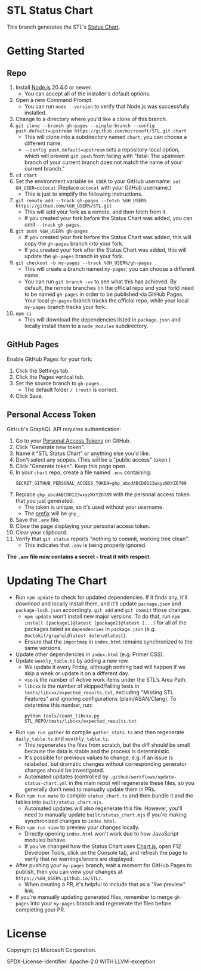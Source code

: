 # STL Status Chart

This branch generates the STL's [Status Chart][].

# Getting Started

## Repo

1. Install [Node.js][] 20.4.0 or newer.
    + You can accept all of the installer's default options.
2. Open a new Command Prompt.
    + You can run `node --version` to verify that Node.js was successfully installed.
3. Change to a directory where you'd like a clone of this branch.
4. `git clone --branch gh-pages --single-branch --config push.default=upstream https://github.com/microsoft/STL.git chart`
    + This will clone into a subdirectory named `chart`; you can choose a different name.
    + `--config push.default=upstream` sets a repository-local option, which will prevent `git push` from failing with
    "fatal: The upstream branch of your current branch does not match the name of your current branch."
5. `cd chart`
6. Set the environment variable `GH_USER` to your GitHub username: `set GH_USER=octocat` (Replace `octocat` with your
    GitHub username.)
    + This is just to simplify the following instructions.
7. `git remote add --track gh-pages --fetch %GH_USER% https://github.com/%GH_USER%/STL.git`
    + This will add your fork as a remote, and then fetch from it.
    + If you created your fork before the Status Chart was added, you can omit `--track gh-pages`.
8. `git push %GH_USER% gh-pages`
    + If you created your fork before the Status Chart was added, this will copy the `gh-pages` branch into your fork.
    + If you created your fork after the Status Chart was added, this will update the `gh-pages` branch in your fork.
9. `git checkout -b my-pages --track %GH_USER%/gh-pages`
    + This will create a branch named `my-pages`; you can choose a different name.
    + You can run `git branch -vv` to see what this has achieved. By default, the remote branches (in the official repo
    and your fork) need to be named `gh-pages` in order to be published via GitHub Pages. Your local `gh-pages` branch
    tracks the official repo, while your local `my-pages` branch tracks your fork.
10. `npm ci`
    + This will download the dependencies listed in `package.json` and locally install them to a `node_modules`
    subdirectory.

## GitHub Pages

Enable GitHub Pages for your fork:

1. Click the Settings tab.
2. Click the Pages vertical tab.
3. Set the source branch to `gh-pages`.
    + The default folder `/ (root)` is correct.
4. Click Save.

## Personal Access Token

GitHub's GraphQL API requires authentication:

1. Go to your [Personal Access Tokens][] on GitHub.
2. Click "Generate new token".
3. Name it "STL Status Chart" or anything else you'd like.
4. Don't select any scopes. (This will be a "public access" token.)
5. Click "Generate token". Keep this page open.
6. In your `chart` repo, create a file named `.env` containing:
    ```
    SECRET_GITHUB_PERSONAL_ACCESS_TOKEN=ghp_abcdABCD0123wxyzWXYZ6789
    ```
7. Replace `ghp_abcdABCD0123wxyzWXYZ6789` with the personal access token that you just generated.
    + The token is unique, so it's used without your username.
    + The [prefix][token-formats] will be `ghp_`.
8. Save the `.env` file.
9. Close the page displaying your personal access token.
10. Clear your clipboard.
11. Verify that `git status` reports "nothing to commit, working tree clean".
    + This indicates that `.env` is being properly ignored.

**The `.env` file now contains a secret - treat it with respect.**

# Updating The Chart

* Run `npm update` to check for updated dependencies. If it finds any, it'll download and locally install them, and
it'll update `package.json` and `package-lock.json` accordingly. `git add` and `git commit` those changes.
    + `npm update` won't install new major versions. To do that, run
    `npm install [package1]@latest [package2]@latest [...]` for all of the packages listed
    as `dependencies` in `package.json` (e.g. `@octokit/graphql@latest dotenv@latest`).
    + Ensure that the `importmap` in `index.html` remains synchronized to the same versions.
* Update other dependencies in `index.html` (e.g. Primer CSS).
* Update `weekly_table.ts` by adding a new row.
    + We update it every Friday, although nothing bad will happen if we skip a week or update it on a different day.
    + `vso` is the number of Active work items under the STL's Area Path.
    + `libcxx` is the number of skipped/failing tests in `tests/libcxx/expected_results.txt`, excluding
    "Missing STL Features" and ignoring configurations (plain/ASAN/Clang). To determine this number, run:
      ```
      python tools/count_libcxx.py STL_REPO/tests/libcxx/expected_results.txt
      ```
* Run `npm run gather` to compile `gather_stats.ts` and then regenerate `daily_table.ts` and `monthly_table.ts`.
    + This regenerates the files from scratch, but the diff should be small because the data is stable and the process
    is deterministic.
    + It's possible for previous values to change, e.g. if an issue is relabeled, but dramatic changes without
    corresponding generator changes should be investigated.
    + Automated updates (controlled by `.github/workflows/update-status-chart.yml` in the main repo)
    will regenerate these files, so you generally don't need to manually update them in PRs.
* Run `npm run make` to compile `status_chart.ts` and then bundle it and the tables into `built/status_chart.mjs`.
    + Automated updates will also regenerate this file. However, you'll need to manually update
    `built/status_chart.mjs` if you're making synchronized changes to `index.html`.
* Run `npm run view` to preview your changes locally.
    + Directly opening `index.html` won't work due to how JavaScript modules behave.
    + If you've changed how the Status Chart uses [Chart.js][], open F12 Developer Tools, click on the Console tab, and
    refresh the page to verify that no warnings/errors are displayed.
* After pushing your `my-pages` branch, wait a moment for GitHub Pages to publish, then you can view your changes at
    `https://%GH_USER%.github.io/STL/`.
    + When creating a PR, it's helpful to include that as a "live preview" link.
* If you're manually updating generated files, remember to merge `gh-pages` into your `my-pages` branch and regenerate
    the files before completing your PR.

# License

Copyright (c) Microsoft Corporation.

SPDX-License-Identifier: Apache-2.0 WITH LLVM-exception

[Chart.js]: https://www.chartjs.org/
[Node.js]: https://nodejs.org/en/
[Personal Access Tokens]: https://github.com/settings/tokens
[Status Chart]: https://microsoft.github.io/STL/
[token-formats]: https://github.blog/2021-04-05-behind-githubs-new-authentication-token-formats/
